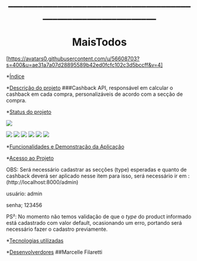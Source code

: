 <h1 align="center"> ____________________________________________________________</h1>

<h1 align="center">  MaisTodos </h1>

[https://avatars0.githubusercontent.com/u/56608703?s=400&u=ae31a7a07d28895589b42ed0fcfc102c3d5bccff&v=4]

*[Índice](#índice)

*[Descrição do projeto](#descrição-do-projeto)
###Cashback API, responsável em calcular o cashback em cada compra, personalizáveis de acordo com a secção de compra.

*[Status do projeto](#status-do-prejeto)

![](https://img.shields.io/static/v1?label=STATUS&message=EM%20DESENVOLVIMENTO&color=GREEN&style=for-the-badge)

![](https://img.shields.io/github/stars/Filaretti?style=social)
![](https://img.shields.io/github/issues/Filaretti/MaisTodos)
![](https://img.shields.io/github/forks/Filaretti/MaisTodos)
![](https://img.shields.io/github/stars/Filaretti/MaisTodos)
![](https://img.shields.io/github/license/Filaretti/MaisTodos)
![](https://img.shields.io/twitter/url?url=https%3A%2F%2Fgithub.com%2FFilaretti%2FMaisTodos)


*[Funcionalidades e Demonstração da Aplicação](funcionalidades-e-demonstraçãp-da-aplicação)

*[Acesso ao Projeto](acesso-ao-prejeto)

OBS: Será necessário cadastrar as secções (type) esperadas e quanto de cashback deverá ser aplicado nesse item
para isso, será necessário ir em :
(http://localhost:8000/admin)

usuário: admin

senha; 123456

PS²: No momento não temos validação de que o *type* do product informado está cadastrado com valor default, ocasionando um erro, portando será necessário fazer o cadastro previamente.

*[Tecnologias utilizadas](tecnologias-utilizadas)

*[Desenvolverdores](desenvolvedores)
##Marcelle Filaretti
